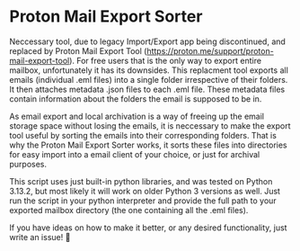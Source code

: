 # Proton Mail Export Sorter

Neccessary tool, due to legacy Import/Export app being discontinued, and replaced by Proton Mail Export Tool (https://proton.me/support/proton-mail-export-tool). For free users that is the only way to export entire mailbox, unfortunately it has its downsides. This replacment tool exports all emails (individual .eml files) into a single folder irrespective of their folders. It then attaches metadata .json files to each .eml file. These metadata files contain information about the folders the email is supposed to be in.

As email export and local archivation is a way of freeing up the email storage space without losing the emails, it is neccessary to make the export tool useful by sorting the emails into their corresponding folders. That is why the Proton Mail Export Sorter works, it sorts these files into directories for easy import into a email client of your choice, or just for archival purposes.

This script uses just built-in python libraries, and was tested on Python 3.13.2, but most likely it will work on older Python 3 versions as well. Just run the script in your python interpreter and provide the full path to your exported mailbox directory (the one containing all the .eml files).

If you have ideas on how to make it better, or any desired functionality, just write an issue! 🤝
